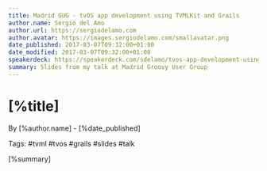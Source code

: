```yaml
---
title: Madrid GUG - tvOS app development using TVMLKit and Grails
author.name: Sergio del Amo
author.url: https://sergiodelamo.com
author.avatar: https://images.sergiodelamo.com/smallavatar.png 
date_published: 2017-03-07T09:32:00+01:00
date_modified: 2017-03-07T09:32:00+01:00
speakerdeck: https://speakerdeck.com/sdelamo/tvos-app-development-using-tvmlkit-and-grails
summary: Slides from my talk at Madrid Groovy User Group
---
```


# [%title]

By [%author.name] - [%date_published]

Tags: #tvml #tvos #grails #slides #talk

[%summary]

<script async class="speakerdeck-embed" data-id="23be993a1c2b4c6e8d0f0dc339711f95" data-ratio="1.33333333333333" src="//speakerdeck.com/assets/embed.js"></script>